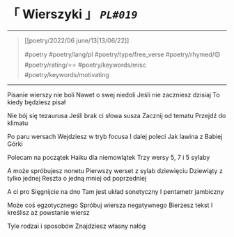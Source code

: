 # &#12300; Wierszyki &#12301; *`PL#019`*

---

> [[poetry/2022/06 june/13|13/06/22]]
> 
> #poetry 
> #poetry/lang/pl 
> #poetry/type/free_verse 
> #poetry/rhymed/🟡 
> #poetry/rating/⭐⭐ 
> #poetry/keywords/misc #poetry/keywords/motivating 

---

Pisanie wierszy nie boli
Nawet o swej niedoli
Jeśli nie zaczniesz dzisiaj
To kiedy będziesz pisał

Nie bój się tezaurusa
Jeśli brak ci słowa susza
Zacznij od tematu
Przejdź do klimatu

Po paru wersach
Wejdziesz w tryb focusa
I dalej poleci
Jak lawina z Babiej Górki

Polecam na początek
Haiku dla niemowlątek
Trzy wersy
5, 7 i 5 sylaby

A może spróbujesz nonetu
Pierwszy werset z sylab dziewięciu
Dziewiąty z tylko jednej
Reszta o jedną mniej od poprzedniej

A ci pro
Sięgnijcie na dno
Tam jest układ sonetyczny
I pentametr jambiczny

Może coś egzotycznego
Spróbuj wiersza negatywnego
Bierzesz tekst
I kreślisz aż powstanie wiersz

Tyle rodzai i sposobów
Znajdziesz własny nałóg